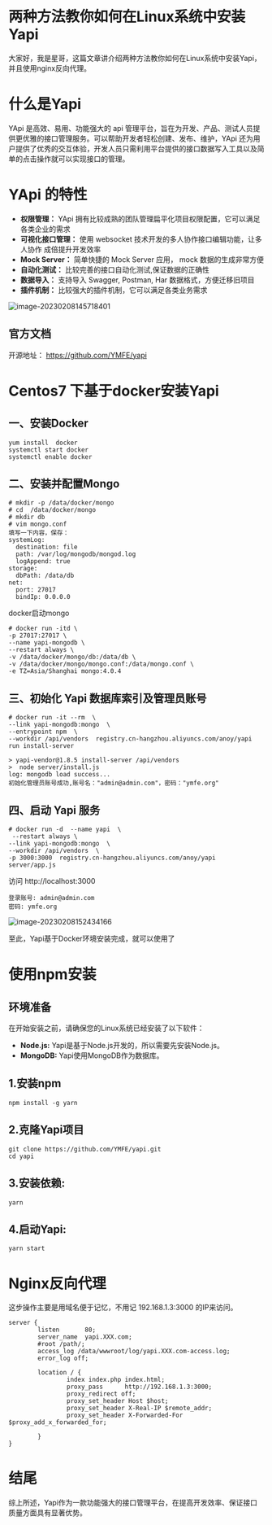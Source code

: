 # 两种方法教你如何在Linux系统中安装Yapi



大家好，我是星哥，这篇文章讲介绍两种方法教你如何在Linux系统中安装Yapi，并且使用nginx反向代理。

# 什么是Yapi

YApi 是高效、易用、功能强大的 api 管理平台，旨在为开发、产品、测试人员提供更优雅的接口管理服务。可以帮助开发者轻松创建、发布、维护，YApi 还为用户提供了优秀的交互体验，开发人员只需利用平台提供的接口数据写入工具以及简单的点击操作就可以实现接口的管理。

# YApi 的特性

- **权限管理：** YApi 拥有比较成熟的团队管理扁平化项目权限配置，它可以满足各类企业的需求
- **可视化接口管理：** 使用 websocket 技术开发的多人协作接口编辑功能，让多人协作 成倍提升开发效率
- **Mock Server：** 简单快捷的 Mock Server 应用， mock 数据的生成非常方便
- **自动化测试：** 比较完善的接口自动化测试,保证数据的正确性
- **数据导入：** 支持导入 Swagger, Postman, Har 数据格式，方便迁移旧项目
- **插件机制：** 比较强大的插件机制，它可以满足各类业务需求

![image-20230208145718401](https://imgoss.xgss.net/picgo/image-20230208145718401.png?aliyun)



## 官方文档

开源地址： https://github.com/YMFE/yapi

# Centos7 下基于docker安装Yapi



## 一、安装Docker

```
yum install  docker
systemctl start docker
systemctl enable docker
```



## 二、安装并配置Mongo

```
# mkdir -p /data/docker/mongo
# cd  /data/docker/mongo
# mkdir db
# vim mongo.conf
填写一下内容，保存：
systemLog:
  destination: file
  path: /var/log/mongodb/mongod.log
  logAppend: true
storage:
  dbPath: /data/db
net:
  port: 27017
  bindIp: 0.0.0.0
```

docker启动mongo

```
# docker run -itd \
-p 27017:27017 \
--name yapi-mongodb \
--restart always \
-v /data/docker/mongo/db:/data/db \
-v /data/docker/mongo/mongo.conf:/data/mongo.conf \
-e TZ=Asia/Shanghai mongo:4.0.4
```



## 三、初始化 Yapi 数据库索引及管理员账号

```
# docker run -it --rm  \
--link yapi-mongodb:mongo  \
--entrypoint npm  \
--workdir /api/vendors  registry.cn-hangzhou.aliyuncs.com/anoy/yapi  run install-server

> yapi-vendor@1.8.5 install-server /api/vendors
>  node server/install.js
log: mongodb load success...
初始化管理员账号成功,账号名："admin@admin.com"，密码："ymfe.org"
```



## 四、启动 Yapi 服务

```
# docker run -d  --name yapi  \
 --restart always \
--link yapi-mongodb:mongo  \
--workdir /api/vendors  \
-p 3000:3000  registry.cn-hangzhou.aliyuncs.com/anoy/yapi  server/app.js
```



访问 http://localhost:3000 

```
登录账号: admin@admin.com
密码: ymfe.org
```



![image-20230208152434166](https://imgoss.xgss.net/picgo/image-20230208152434166.png?aliyun)

至此，Yapi基于Docker环境安装完成，就可以使用了

# 使用npm安装

## 环境准备

在开始安装之前，请确保您的Linux系统已经安装了以下软件：

- **Node.js:** Yapi是基于Node.js开发的，所以需要先安装Node.js。
- **MongoDB:** Yapi使用MongoDB作为数据库。

## 1.安装npm

```
npm install -g yarn
```

## 2.克隆Yapi项目

```
git clone https://github.com/YMFE/yapi.git
cd yapi
```

## 3.安装依赖:

```
yarn
```

## 4.启动Yapi:

```
yarn start
```

# Nginx反向代理

这步操作主要是用域名便于记忆，不用记 192.168.1.3:3000 的IP来访问。

```
server {
        listen       80;
        server_name  yapi.XXX.com;
        #root /path/;
        access_log /data/wwwroot/log/yapi.XXX.com-access.log;
        error_log off;

        location / {
                index index.php index.html;
                proxy_pass      http://192.168.1.3:3000;
                proxy_redirect off;
                proxy_set_header Host $host;
                proxy_set_header X-Real-IP $remote_addr;
                proxy_set_header X-Forwarded-For $proxy_add_x_forwarded_for;

        }
}
```



# 结尾

综上所述，Yapi作为一款功能强大的接口管理平台，在提高开发效率、保证接口质量方面具有显著优势。